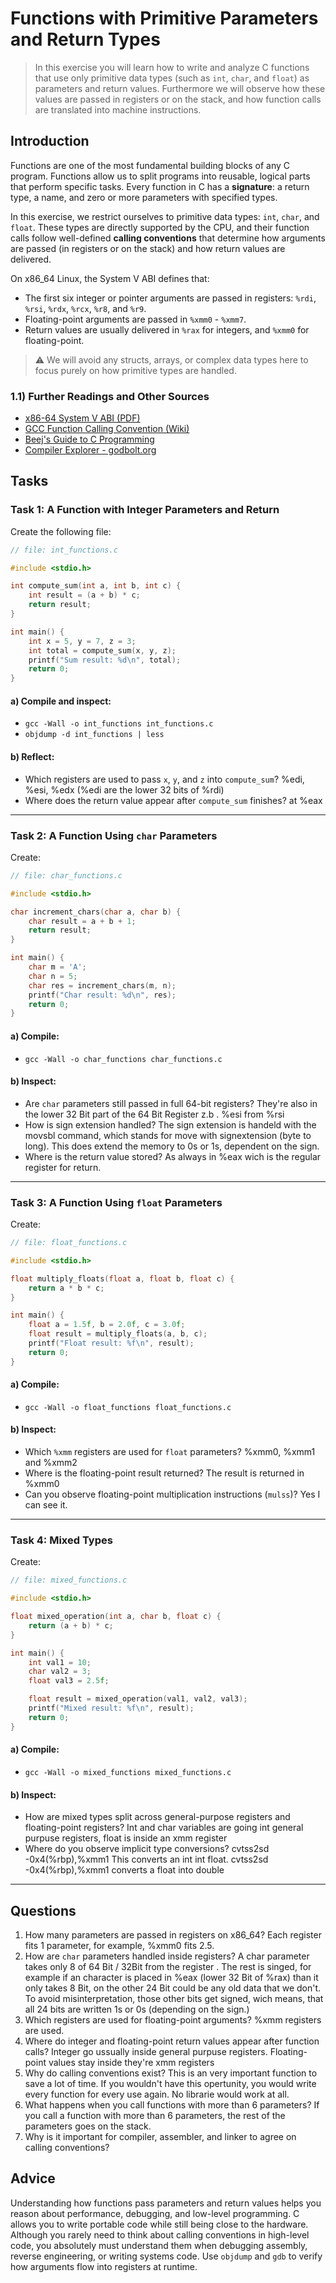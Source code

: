 <!---
{
  "id": "9264c227-8d04-4a33-bbc7-df86ba0e9a5a",
  "depends_on": ["a29aa0d7-e54c-4927-a4cc-0cd84f3b1032"],
  "author": "Stephan Bökelmann",
  "first_used": "2025-06-05",
  "keywords": ["C Functions", "Primitive Datatypes", "Calling Conventions", "Stack Frame", "Parameter Passing"]
}
--->

# Functions with Primitive Parameters and Return Types

> In this exercise you will learn how to write and analyze C functions that use only primitive data types (such as `int`, `char`, and `float`) as parameters and return values. Furthermore we will observe how these values are passed in registers or on the stack, and how function calls are translated into machine instructions.

## Introduction

Functions are one of the most fundamental building blocks of any C program. Functions allow us to split programs into reusable, logical parts that perform specific tasks. Every function in C has a **signature**: a return type, a name, and zero or more parameters with specified types.

In this exercise, we restrict ourselves to primitive data types: `int`, `char`, and `float`. These types are directly supported by the CPU, and their function calls follow well-defined **calling conventions** that determine how arguments are passed (in registers or on the stack) and how return values are delivered.

On x86\_64 Linux, the System V ABI defines that:

* The first six integer or pointer arguments are passed in registers: `%rdi`, `%rsi`, `%rdx`, `%rcx`, `%r8`, and `%r9`.
* Floating-point arguments are passed in `%xmm0` - `%xmm7`.
* Return values are usually delivered in `%rax` for integers, and `%xmm0` for floating-point.

> ⚠ We will avoid any structs, arrays, or complex data types here to focus purely on how primitive types are handled.

### 1.1) Further Readings and Other Sources

* [x86-64 System V ABI (PDF)](https://gitlab.com/x86-psABIs/x86-64-ABI/-/raw/master/x86-64-ABI.pdf)
* [GCC Function Calling Convention (Wiki)](https://wiki.osdev.org/System_V_ABI)
* [Beej's Guide to C Programming](https://beej.us/guide/bgc/)
* [Compiler Explorer - godbolt.org](https://godbolt.org/)

## Tasks

### Task 1: A Function with Integer Parameters and Return

Create the following file:

```c
// file: int_functions.c

#include <stdio.h>

int compute_sum(int a, int b, int c) {
    int result = (a + b) * c;
    return result;
}

int main() {
    int x = 5, y = 7, z = 3;
    int total = compute_sum(x, y, z);
    printf("Sum result: %d\n", total);
    return 0;
}
```

#### a) Compile and inspect:

* `gcc -Wall -o int_functions int_functions.c`
* `objdump -d int_functions | less`

#### b) Reflect:

* Which registers are used to pass `x`, `y`, and `z` into `compute_sum`? %edi, %esi, %edx (%edi are the lower 32 bits of %rdi)
* Where does the return value appear after `compute_sum` finishes? at %eax

---

### Task 2: A Function Using `char` Parameters

Create:

```c
// file: char_functions.c

#include <stdio.h>

char increment_chars(char a, char b) {
    char result = a + b + 1;
    return result;
}

int main() {
    char m = 'A';
    char n = 5;
    char res = increment_chars(m, n);
    printf("Char result: %d\n", res);
    return 0;
}
```

#### a) Compile:

* `gcc -Wall -o char_functions char_functions.c`

#### b) Inspect:

* Are `char` parameters still passed in full 64-bit registers? They're also in the lower 32 Bit part of the 64 Bit Register z.b . %esi from %rsi
* How is sign extension handled? The sign extension is handeld with the movsbl command, which stands for move with signextension (byte to long). This does extend the memory to 0s or 1s, dependent on the sign.
* Where is the return value stored? As always in %eax wich is the regular register for return.

---

### Task 3: A Function Using `float` Parameters

Create:

```c
// file: float_functions.c

#include <stdio.h>

float multiply_floats(float a, float b, float c) {
    return a * b * c;
}

int main() {
    float a = 1.5f, b = 2.0f, c = 3.0f;
    float result = multiply_floats(a, b, c);
    printf("Float result: %f\n", result);
    return 0;
}
```

#### a) Compile:

* `gcc -Wall -o float_functions float_functions.c`

#### b) Inspect:

* Which `%xmm` registers are used for `float` parameters? %xmm0, %xmm1 and %xmm2
* Where is the floating-point result returned? The result is returned in %xmm0
* Can you observe floating-point multiplication instructions (`mulss`)? Yes I can see it.

---

### Task 4: Mixed Types

Create:

```c
// file: mixed_functions.c

#include <stdio.h>

float mixed_operation(int a, char b, float c) {
    return (a + b) * c;
}

int main() {
    int val1 = 10;
    char val2 = 3;
    float val3 = 2.5f;

    float result = mixed_operation(val1, val2, val3);
    printf("Mixed result: %f\n", result);
    return 0;
}
```

#### a) Compile:

* `gcc -Wall -o mixed_functions mixed_functions.c`

#### b) Inspect:

* How are mixed types split across general-purpose registers and floating-point registers? Int and char variables are going int general purpuse registers, float is inside an xmm register
* Where do you observe implicit type conversions? cvtss2sd -0x4(%rbp),%xmm1 This converts an int int float.  cvtss2sd -0x4(%rbp),%xmm1 converts a float into double

---

## Questions

1. How many parameters are passed in registers on x86\_64? Each register fits 1 parameter, for example, %xmm0 fits 2.5.
2. How are `char` parameters handled inside registers? A char parameter takes only 8 of 64 Bit / 32Bit from the register . The rest is singed, for example if an character is placed in %eax (lower 32 Bit of %rax) than it only takes 8 Bit, on the other 24 Bit could be any old data that we don't. To avoid misinterpretation, those other bits get signed, wich means, that all 24 bits are written 1s or 0s (depending on the sign.) 
3. Which registers are used for floating-point arguments? %xmm registers are used.
4. Where do integer and floating-point return values appear after function calls? Integer go ussually inside general purpuse registers. Floating-point values stay inside they're xmm registers
5. Why do calling conventions exist? This is an very important function to save a lot of time. If you wouldn't have this opertunity, you would write every function for every use again. No librarie would work at all.
6. What happens when you call functions with more than 6 parameters? If you call a function with more than 6 parameters, the rest of the parameters goes on the stack.
7. Why is it important for compiler, assembler, and linker to agree on calling conventions?

## Advice

Understanding how functions pass parameters and return values helps you reason about performance, debugging, and low-level programming. C allows you to write portable code while still being close to the hardware. Although you rarely need to think about calling conventions in high-level code, you absolutely must understand them when debugging assembly, reverse engineering, or writing systems code. Use `objdump` and `gdb` to verify how arguments flow into registers at runtime.
